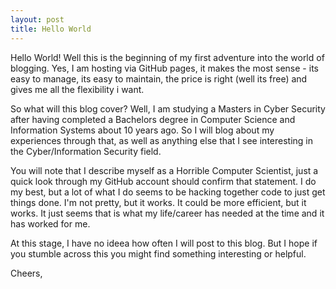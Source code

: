 ```yaml
---
layout: post
title: Hello World
---
```


Hello World! Well this is the beginning of my first adventure into the world of blogging. Yes, I am hosting via GitHub pages, it makes the most sense - its easy to manage, its easy to maintain, the price is right (well its free) and gives me all the flexibility i want. 

So what will this blog cover? Well, I am studying a Masters in Cyber Security after having completed a Bachelors degree in Computer Science and Information Systems about 10 years ago. So I will blog about my experiences through that, as well as anything else that I see interesting in the Cyber/Information Security field. 

You will note that I describe myself as a Horrible Computer Scientist, just a quick look through my GitHub account should confirm that statement. I do my best, but a lot of what I do seems to be hacking together code to just get things done. I'm not pretty, but it works. It could be more efficient, but it works. It just seems that is what my life/career has needed at the time and it has worked for me.

At this stage, I have no ideea how often I will post to this blog. But I hope if you stumble across this you might find something interesting or helpful.

Cheers,
